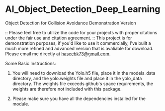 # AI_Object_Detection_Deep_Learning
Object Detection for Collision Avoidance Demonstration Version

:: Please feel free to utilize the code for your projects with proper citations under the fair use and citation agreement.
:: This project is for demonstration purposes, if you'd like to use it commercially, I've built a much more refined and advanced version that is avaliable for download. Please email me directly at haseebk73@gmail.com.

Some Basic Instructions: 

1. You will need to download the Yolo.h5 file, place it in the models_data directory, and the yolo.weights file and place it in the yolo_data directory. The weights file exceeds github's space requirements, the weights are therefore not included with this package.

2. Please make sure you have all the dependencies installed for the module.



